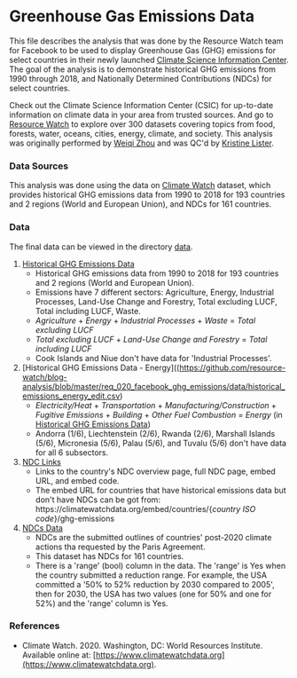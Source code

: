 # Greenhouse Gas Emissions Data
This file describes the analysis that was done by the Resource Watch team for Facebook to be used to display Greenhouse Gas (GHG) emissions for select countries in their newly launched [Climate Science Information Center](https://www.facebook.com/hubs/climate_science_information_center). The goal of the analysis is to demonstrate historical GHG emissions from 1990 through 2018, and Nationally Determined Contributions (NDCs) for select countries. 

Check out the Climate Science Information Center (CSIC) for up-to-date information on climate data in your area from trusted sources. And go to [Resource Watch](https://resourcewatch.org/) to explore over 300 datasets covering topics from food, forests, water, oceans, cities, energy, climate, and society. This analysis was originally performed by [Weiqi Zhou](https://www.wri.org/profile/weiqi-zhou) and was QC'd by [Kristine Lister](https://www.wri.org/profile/kristine-lister).

### Data Sources
This analysis was done using the data on [Climate Watch](https://www.climatewatchdata.org) dataset, which provides historical GHG emissions data from 1990 to 2018 for 193 countries and 2 regions (World and European Union), and NDCs for 161 countries.

### Data
The final data can be viewed in the directory [data](https://github.com/resource-watch/blog-analysis/blob/master/req_020_facebook_ghg_emissions/data/).
1. [Historical GHG Emissions Data](https://github.com/resource-watch/blog-analysis/blob/master/req_020_facebook_ghg_emissions/data/historical_emissions_edit.csv)
    - Historical GHG emissions data from 1990 to 2018 for 193 countries and 2 regions (World and European Union). 
    - Emissions have 7 different sectors: Agriculture, Energy, Industrial Processes, Land-Use Change and Forestry, Total excluding LUCF, Total including LUCF, Waste.
    - *Agriculture* + *Energy* + *Industrial Processes* + *Waste* = *Total excluding LUCF*
    - *Total excluding LUCF* + *Land-Use Change and Forestry* = *Total including LUCF*
    - Cook Islands and Niue don't have data for 'Industrial Processes'.
2. [Historical GHG Emissions Data - Energy]((https://github.com/resource-watch/blog-analysis/blob/master/req_020_facebook_ghg_emissions/data/historical_emissions_energy_edit.csv)
    - *Electricity/Heat* + *Transportation* + *Manufacturing/Construction* + *Fugitive Emissions* + *Building* + *Other Fuel Combustion* = *Energy* (in [Historical GHG Emissions Data](https://github.com/resource-watch/blog-analysis/blob/master/req_020_facebook_ghg_emissions/data/historical_emissions_edit.csv))
    - Andorra (1/6), Liechtenstein (2/6), Rwanda (2/6), Marshall Islands (5/6), Micronesia (5/6), Palau (5/6), and Tuvalu (5/6) don't have data for all 6 subsectors.
3. [NDC Links](https://github.com/resource-watch/blog-analysis/blob/master/req_020_facebook_ghg_emissions/data/NDC_links_edit.csv)
    - Links to the country's NDC overview page, full NDC page, embed URL, and embed code.
    - The embed URL for countries that have historical emissions data but don't have NDCs can be got from: https<nolink>://climatewatchdata.org/embed/countries/\{*country ISO code*\}/ghg-emissions
4. [NDCs Data](https://github.com/resource-watch/blog-analysis/blob/master/req_020_facebook_ghg_emissions/data/NDC_quantification_edit.csv)
    - NDCs are the submitted outlines of countries' post-2020 climate actions tha requested by the Paris Agreement.
    - This dataset has NDCs for 161 countries.
    - There is a 'range' (bool) column in the data. The 'range' is Yes when the country submitted a reduction range. For example, the USA committed a '50% to 52% reduction by 2030 compared to 2005', then for 2030, the USA has two values (one for 50% and one for 52%) and the 'range' column is Yes.

### References
- Climate Watch. 2020. Washington, DC: World Resources Institute. Available online at: [https://www.climatewatchdata.org](https://www.climatewatchdata.org).